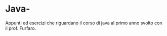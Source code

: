 # Java-
Appunti ed esercizi che riguardano il corso di java al primo anno svolto con il prof. Furfaro.
